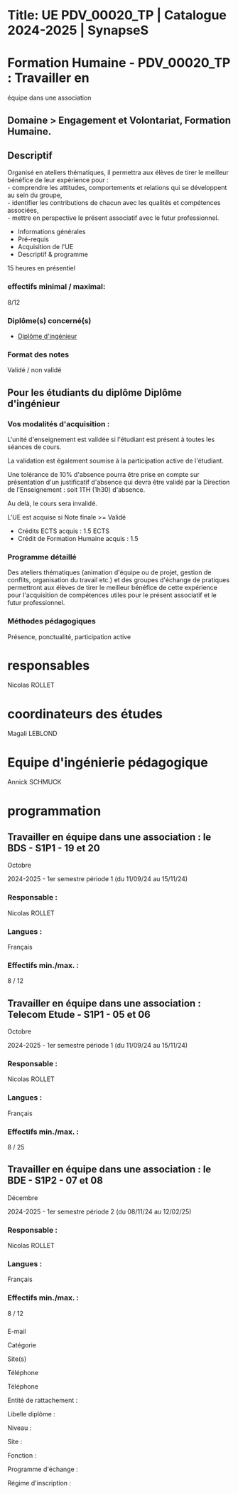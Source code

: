 # Title: UE PDV_00020_TP | Catalogue 2024-2025 | SynapseS

#  [ ](/catalogue/2024-2025) Formation Humaine \- PDV_00020_TP : Travailler en
équipe dans une association

## Domaine > Engagement et Volontariat, Formation Humaine.

## Descriptif

Organisé en ateliers thématiques, il permettra aux élèves de tirer le meilleur
bénéfice de leur expérience pour :  
\- comprendre les attitudes, comportements et relations qui se développent au
sein du groupe,  
\- identifier les contributions de chacun avec les qualités et compétences
associées,  
\- mettre en perspective le présent associatif avec le futur professionnel.

  * Informations générales
  * Pré-requis
  * Acquisition de l'UE
  * Descriptif & programme

15 heures en présentiel

### effectifs minimal / maximal:

8/12

### Diplôme(s) concerné(s)

  * [Diplôme d'ingénieur](/catalogue/2024-2025/diplome/4/ING-diplome-d-ingenieur)

### Format des notes

Validé / non validé

## Pour les étudiants du diplôme Diplôme d'ingénieur

### Vos modalités d'acquisition :

L'unité d'enseignement est validée si l'étudiant est présent à toutes les
séances de cours.

La validation est également soumise à la participation active de l'étudiant.

  
Une tolérance de 10% d'absence pourra être prise en compte sur présentation
d'un justificatif d'absence qui devra être validé par la Direction de
l'Enseignement : soit 1TH (1h30) d'absence.

Au delà, le cours sera invalidé.

L'UE est acquise si Note finale >= Validé

  * Crédits ECTS acquis : 1.5 ECTS
  * Crédit de Formation Humaine acquis : 1.5

### Programme détaillé

Des ateliers thématiques (animation d'équipe ou de projet, gestion de
conflits, organisation du travail etc.) et des groupes d'échange de pratiques
permettront aux élèves de tirer le meilleur bénéfice de cette expérience pour
l'acquisition de compétences utiles pour le présent associatif et le futur
professionnel.

### Méthodes pédagogiques

Présence, ponctualité, participation active

# responsables

Nicolas ROLLET

# coordinateurs des études

Magali LEBLOND

# Equipe d'ingénierie pédagogique

Annick SCHMUCK

# programmation

## Travailler en équipe dans une association : le BDS - S1P1 - 19 et 20
Octobre

2024-2025 - 1er semestre période 1 (du 11/09/24 au 15/11/24)

### Responsable :

Nicolas ROLLET

### Langues :

Français

### Effectifs min./max. :

8 / 12

## Travailler en équipe dans une association : Telecom Etude - S1P1 - 05 et 06
Octobre

2024-2025 - 1er semestre période 1 (du 11/09/24 au 15/11/24)

### Responsable :

Nicolas ROLLET

### Langues :

Français

### Effectifs min./max. :

8 / 25

## Travailler en équipe dans une association : le BDE - S1P2 - 07 et 08
Décembre

2024-2025 - 1er semestre période 2 (du 08/11/24 au 12/02/25)

### Responsable :

Nicolas ROLLET

### Langues :

Français

### Effectifs min./max. :

8 / 12

###

E-mail

Catégorie

Site(s)

Téléphone

Téléphone

Entité de rattachement :

Libelle diplôme :

Niveau :

Site :

Fonction :

Programme d'échange :

Régime d'inscription :

